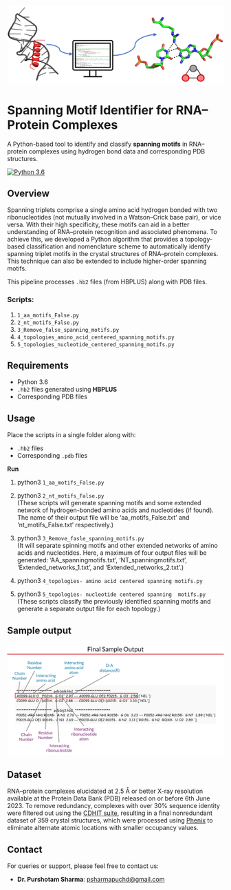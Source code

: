 <img src="head.png" alt="My Logo" width="800" />


# Spanning Motif Identifier for RNA–Protein Complexes

A Python-based tool to identify and classify **spanning motifs** in RNA–protein complexes using hydrogen bond data and corresponding PDB structures.

<!--- BADGES: START --->
[![Python 3.6](https://img.shields.io/badge/python-3.6-blue.svg)](https://www.python.org/downloads/release/python-360/)
<!--- BADGES: END --->

## Overview

Spanning triplets comprise a single amino acid hydrogen bonded with two ribonucleotides (not mutually involved in a Watson–Crick base pair), or vice versa. With their high specificity, these motifs can aid in a better understanding of RNA–protein recognition and associated phenomena. To achieve this, we developed a Python algorithm that provides a topology-based classification and nomenclature scheme to automatically identify spanning triplet motifs in the crystal structures of RNA–protein complexes. This technique can also be extended to include higher-order spanning motifs.

This pipeline processes `.hb2` files (from HBPLUS) along with PDB files.

### Scripts:

1. `1_aa_motifs_False.py`
2. `2_nt_motifs_False.py`
3. `3_Remove_false_spanning_motifs.py`
4. `4_topologies_amino_acid_centered_spanning_motifs.py`
5. `5_topologies_nucleotide_centered_spanning_motifs.py`

## Requirements

- Python 3.6
- `.hb2` files generated using **HBPLUS**
- Corresponding PDB files

## Usage
Place the scripts in a single folder along with:
- `.hb2` files
- Corresponding `.pdb` files


**Run**   
  1.  python3 `1_aa_motifs_False.py`
  2.  python3 `2_nt_motifs_False.py`  
     (These scripts will generate spanning motifs and some extended network of hydrogen-bonded amino acids and nucleotides (if found). The name of their output file will 
      be ‘aa_motifs_False.txt’ and ‘nt_motifs_False.txt’ respectively.)
      
  4.  python3 `3_Remove_fasle_spanning_motifs.py`     
     (It will separate spinning motifs and other extended networks of amino acids and nucleotides. Here, a maximum of four output files will be generated: ‘AA_spanningmotifs.txt’, ‘NT_spanningmotifs.txt’, ‘Extended_networks_1.txt’, and ‘Extended_networks_2.txt’.)     
 
  6.  python3 `4_topologies- amino acid centered spanning motifs.py`
  7.  python3 `5_topologies- nucleotide centered spanning  motifs.py`  
    (These scripts classify the previously identified spanning motifs and generate a separate output file for each topology.)

## Sample output
<img src="sample output.png" alt="Sample" width="900" />

## Dataset
RNA–protein complexes elucidated at 2.5 Å or better X-ray resolution available at the Protein Data Bank (PDB) released on or before 6th June 2023. To remove redundancy, complexes with over 30% sequence identity were filtered out using the [CDHIT suite](https://www.ncbi.nlm.nih.gov/pmc/articles/PMC3516142/), resulting in a final nonredundant dataset of 359 crystal structures, which were processed using [Phenix](https://phenix-online.org/) to eliminate alternate atomic locations with smaller occupancy values.

## Contact

For queries or support, please feel free to contact us:

- **Dr. Purshotam Sharma**: [psharmapuchd@gmail.com](mailto:psharmapuchd@gmail.com)

    


